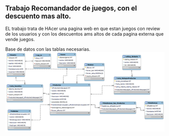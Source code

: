 ## Trabajo Recomandador de juegos, con el descuento mas alto.

EL trabajo trata de HAcer una pagina web en que estan juegos con review de los usuarios y con los descuentos ams altos de cada pagina externa que vende juegos.

Base de datos con las tablas necesarias.
![alt text](BD_ViedeoJuegos_Review.png)